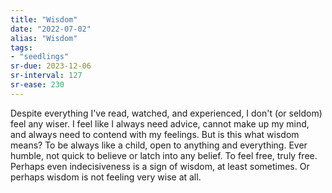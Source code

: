 ```yaml
---
title: "Wisdom"
date: "2022-07-02"
alias: "Wisdom"
tags:
- "seedlings"
sr-due: 2023-12-06
sr-interval: 127
sr-ease: 230
---
```


Despite everything I've read, watched, and experienced, I don't (or seldom) feel any wiser. I feel like I always need advice, cannot make up my mind, and always need to contend with my feelings. But is this what wisdom means? To be always like a child, open to anything and everything. Ever humble, not quick to believe or latch into any belief. To feel free, truly free. Perhaps even indecisiveness is a sign of wisdom, at least sometimes. Or perhaps wisdom is not feeling very wise at all.